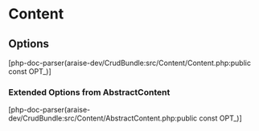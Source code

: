 # Content

## Options
[php-doc-parser(araise-dev/CrudBundle:src/Content/Content.php:public const OPT_)]

### Extended Options from AbstractContent
[php-doc-parser(araise-dev/CrudBundle:src/Content/AbstractContent.php:public const OPT_)]
